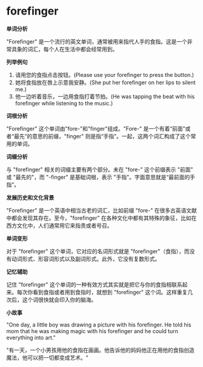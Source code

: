 # forefinger

**单词分析**

  

"Forefinger" 是一个流行的英文单词，通常被用来指代人手的食指。这是一个非常具象的词汇，每个人在生活中都会经常用到。

  

**列举例句**

  

1.  请用您的食指点击按钮。(Please use your forefinger to press the button.)
2.  她将食指放在唇上示意我安静。(She put her forefinger on her lips to silent me.)
3.  他一边听着音乐，一边用食指打着节拍。(He was tapping the beat with his forefinger while listening to the music.)

  

**词根分析**

  

"Forefinger" 这个单词由"fore-"和"finger"组成。"Fore-" 是一个有着“前面”或者“最先”的意思的前缀，"finger" 则是指“手指”。一起，这两个词汇构成了这个常用的单词。

  

**词缀分析**

  

与 "forefinger" 相关的词缀主要有两个部分。未在 "fore-" 这个前缀表示 "前面" 或 "最先的"，而 "-finger" 是基础词根，表示 "手指"。字面意思就是“最前面的手指”。

  

**发展历史和文化背景**

  

"Forefinger" 是一个英语中相当古老的词汇，比如前缀 "fore-" 在很多古英语文献中都会发现其存在。至今，"forefinger" 在各种文化中都有其特殊的象征，比如在西方文化中，人们通常用它来指责或者号召。

  

**单词变形**

  

对于 "forefinger" 这个单词，它对应的名词形式就是 "forefinger"（食指），而没有动词形式、形容词形式以及副词形式。此外，它没有复数形式。

  

**记忆辅助**

  

记住 "forefinger" 这个单词的一种有效方式其实就是把它与你的食指相联系起来。每次你看到食指或者用到食指时，就想到 "forefinger" 这个词。这样重复几次后，这个词很快就会印入你的脑海。

  

**小故事**

  

"One day, a little boy was drawing a picture with his forefinger. He told his mom that he was making magic with his forefinger and he could turn everything into art."

  

"有一天，一个小男孩用他的食指在画画。他告诉他的妈妈他正在用他的食指创造魔法，他可以把一切都变成艺术。"
